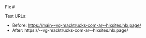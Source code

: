 Fix #<gh-issue-id>

Test URLs:
- Before: https://main--vg-macktrucks-com-ar--hlxsites.hlx.page/
- After: https://<branch>--vg-macktrucks-com-ar--hlxsites.hlx.page/
